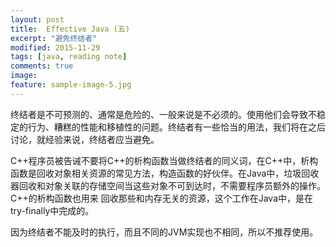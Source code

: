 ```yaml
---
layout: post
title:  Effective Java (五)
excerpt: "避免终结者"
modified: 2015-11-29
tags: [java, reading note]
comments: true
image:
feature: sample-image-5.jpg
---
```

终结者是不可预测的、通常是危险的、一般来说是不必须的。使用他们会导致不稳定的行为、糟糕的性能和移植性的问题。终结者有一些恰当的用法，我们将在之后讨论，就经验来说，终结者应当避免。

C++程序员被告诫不要将C++的析构函数当做终结者的同义词，在C++中，析构函数是回收对象相关资源的常见方法，构造函数的好伙伴。在Java中，垃圾回收器回收和对象关联的存储空间当这些对象不可到达时，不需要程序员额外的操作。C++的析构函数也用来 回收那些和内存无关的资源，这个工作在Java中，是在try-finally中完成的。

因为终结者不能及时的执行，而且不同的JVM实现也不相同，所以不推荐使用。


